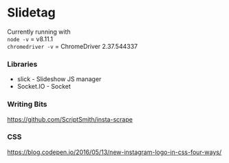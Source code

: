 # Slidetag

Currently running with  
`node -v` = v8.11.1  
`chromedriver -v` = ChromeDriver 2.37.544337

### Libraries
* slick - Slideshow JS manager
* Socket.IO - Socket

### Writing Bits
https://github.com/ScriptSmith/insta-scrape

### CSS
https://blog.codepen.io/2016/05/13/new-instagram-logo-in-css-four-ways/